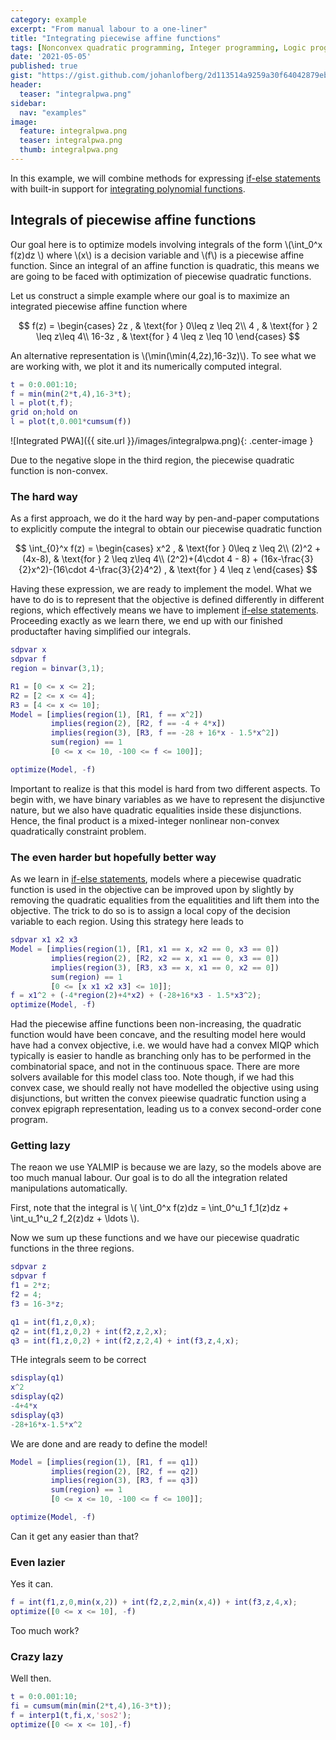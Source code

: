 ```yaml
---
category: example
excerpt: "From manual labour to a one-liner"
title: "Integrating piecewise affine functions"
tags: [Nonconvex quadratic programming, Integer programming, Logic programming]
date: '2021-05-05'
published: true
gist: "https://gist.github.com/johanlofberg/2d113514a9259a30f64042879eb0882c.js"
header:
  teaser: "integralpwa.png"
sidebar:
  nav: "examples"
image:
  feature: integralpwa.png
  teaser: integralpwa.png
  thumb: integralpwa.png
---
```



In this example, we will combine methods for expressing [if-else statements](/modellingif) with built-in support for [integrating polynomial functions](/command/int).

## Integrals of piecewise affine functions

Our goal here is to optimize models involving integrals of the form \\(\int_0^x f(z)dz \\) where \\(x\\) is a decision variable and \\(f\\) is a piecewise affine function. Since an integral of an affine function is quadratic, this means we are going to be faced with optimization of piecewise quadratic functions.

Let us construct a simple example where our goal is to maximize an integrated piecewise affine function where

$$
f(z) = \begin{cases} 2z , & \text{for } 0\leq z \leq 2\\
                     4  , & \text{for } 2 \leq z\leq 4\\
                     16-3z , & \text{for } 4 \leq z \leq 10
                     \end{cases}
$$

An alternative representation is \\(\min(\min(4,2z),16-3z)\\). To see what we are working with, we plot it and its numerically computed integral.

````matlab
t = 0:0.001:10;
f = min(min(2*t,4),16-3*t);
l = plot(t,f);
grid on;hold on
l = plot(t,0.001*cumsum(f))
````

![Integrated PWA]({{ site.url }}/images/integralpwa.png){: .center-image }

Due to the negative slope in the third region, the piecewise quadratic function is non-convex.

### The hard way

As a first approach, we do it the hard way by pen-and-paper computations to explicitly compute the integral to obtain our piecewise quadratic function

$$
\int_{0}^x f(z) = \begin{cases} x^2 , & \text{for } 0\leq z \leq 2\\
                     (2)^2 + (4x-8), & \text{for } 2 \leq z\leq 4\\
                     (2^2)+(4\cdot 4 - 8) + (16x-\frac{3}{2}x^2)-(16\cdot 4-\frac{3}{2}4^2) , & \text{for } 4 \leq z 
                     \end{cases}
$$

Having these expression, we are ready to implement the model. What we have to do is to represent that the objective is defined differently in different regions, which effectively means we have to implement [if-else statements](/modellingif). Proceeding exactly as we learn there, we end up with our finished productafter having simplified our integrals.

````matlab
sdpvar x
sdpvar f
region = binvar(3,1);

R1 = [0 <= x <= 2];
R2 = [2 <= x <= 4];
R3 = [4 <= x <= 10];
Model = [implies(region(1), [R1, f == x^2])
         implies(region(2), [R2, f == -4 + 4*x])
         implies(region(3), [R3, f == -28 + 16*x - 1.5*x^2])
         sum(region) == 1
         [0 <= x <= 10, -100 <= f <= 100]];

optimize(Model, -f)
````

Important to realize is that this model is hard from two different aspects. To begin with, we have binary variables as we have to represent the disjunctive nature, but we also have quadratic equalities inside these disjunctions. Hence, the final product is a mixed-integer nonlinear non-convex quadratically constraint problem.

### The even harder but hopefully better way

As we learn in [if-else statements](/modellingif), models where a piecewise quadratic function is used in the objective can be improved upon by slightly by removing the quadratic equalities from the equalitities and lift them into the objective. The trick to do so is to assign a local copy of the decision variable to each region. Using this strategy here leads to

````matlab
sdpvar x1 x2 x3
Model = [implies(region(1), [R1, x1 == x, x2 == 0, x3 == 0])
         implies(region(2), [R2, x2 == x, x1 == 0, x3 == 0])
         implies(region(3), [R3, x3 == x, x1 == 0, x2 == 0])
         sum(region) == 1
         [0 <= [x x1 x2 x3] <= 10]];
f = x1^2 + (-4*region(2)+4*x2) + (-28+16*x3 - 1.5*x3^2);
optimize(Model, -f)
````

Had the piecewise affine functions been non-increasing, the quadratic function would have been concave, and the resulting model here would have had a convex objective, i.e. we would have had a convex MIQP which typically is easier to handle as branching only has to be performed in the combinatorial space, and not in the continuous space. There are more solvers available for this model class too. Note though, if we had this convex case, we should really not have modelled the objective using using disjunctions, but written the convex pieewise quadratic function using a convex epigraph representation, leading us to a convex second-order cone program.

### Getting lazy

The reaon we use YALMIP is because we are lazy, so the models above are too much manual labour. Our goal is to do all the integration related manipulations automatically.

First, note that the integral is \\( \int_0^x f(z)dz  = \int_0^u_1 f_1(z)dz + \int_u_1^u_2 f_2(z)dz + \ldots \\). 

Now we sum up these functions and we have our piecewise quadratic functions in the three regions. 

````matlab
sdpvar z
sdpvar f
f1 = 2*z; 
f2 = 4;   
f3 = 16-3*z;

q1 = int(f1,z,0,x);
q2 = int(f1,z,0,2) + int(f2,z,2,x);
q3 = int(f1,z,0,2) + int(f2,z,2,4) + int(f3,z,4,x);
````

THe integrals seem to be correct

````matlab
sdisplay(q1)
x^2
sdisplay(q2)
-4+4*x
sdisplay(q3)
-28+16*x-1.5*x^2
````


We are done and are ready to define the model!

````matlab
Model = [implies(region(1), [R1, f == q1])
         implies(region(2), [R2, f == q2])
         implies(region(3), [R3, f == q3])
         sum(region) == 1
         [0 <= x <= 10, -100 <= f <= 100]];

optimize(Model, -f)
````

Can it get any easier than that?

### Even lazier

Yes it can.

````matlab
f = int(f1,z,0,min(x,2)) + int(f2,z,2,min(x,4)) + int(f3,z,4,x);
optimize([0 <= x <= 10], -f)
````

Too much work?

### Crazy lazy

Well then.

````matlab
t = 0:0.001:10;
fi = cumsum(min(min(2*t,4),16-3*t));
f = interp1(t,fi,x,'sos2');
optimize([0 <= x <= 10],-f)
````
